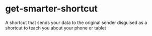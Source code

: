 # get-smarter-shortcut
A shortcut that sends your data to the original sender disguised as a shortcut to teach you about your phone or tablet
